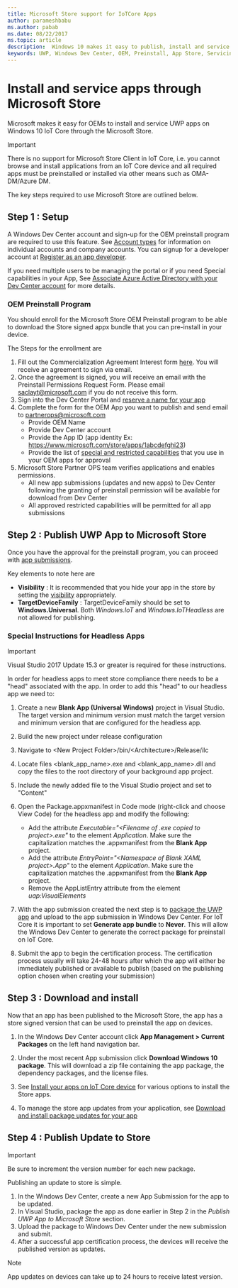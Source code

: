 ```yaml
---
title: Microsoft Store support for IoTCore Apps
author: parameshbabu
ms.author: pabab
ms.date: 08/22/2017
ms.topic: article
description:  Windows 10 makes it easy to publish, install and service apps on IoT Core using Microsoft Windows Store.
keywords: UWP, Windows Dev Center, OEM, Preinstall, App Store, Servicing
---
```


# Install and service apps through Microsoft Store

Microsoft makes it easy for OEMs to install and service UWP apps on Windows 10 IoT Core through the Microsoft Store. 

> [!IMPORTANT]
> There is no support for Microsoft Store Client in IoT Core, i.e. you cannot browse and install applications from an IoT Core device and all required apps must be preinstalled or installed via other means such as OMA-DM/Azure DM.

The key steps required to use Microsoft Store are outlined below.

## Step 1 : Setup 
A Windows Dev Center account and sign-up for the OEM preinstall program are required to use this feature. See [Account types](https://docs.microsoft.com/windows/uwp/publish/account-types-locations-and-fees) for information on individual accounts and company accounts. You can signup for a developer account at [Register as an app developer](https://developer.microsoft.com/en-us/store/register).

If you need multiple users to be managing the portal or if you need Special capabilities in your App,  See [Associate Azure Active Directory with your Dev Center account](https://docs.microsoft.com/windows/uwp/publish/associate-azure-ad-with-dev-center) for more details.

### OEM Preinstall Program
You should enroll for the Microsoft Store OEM Preinstall program to be able to download the Store signed appx bundle that you can pre-install in your device.

The Steps for the enrollment are
1. Fill out the Commercialization Agreement Interest form [here](https://forms.office.com/Pages/ResponsePage.aspx?id=v4j5cvGGr0GRqy180BHbR4oorCHCXCJHla0pHy8o5GpUMlVHVkNZNVVON1ZTVUQ0T0lHS1pDV0JFVy4u). You will receive an agreement to sign via email.
2. Once the agreement is signed, you will receive an email with the Preinstall Permissions Request Form. Please email saclayt@microsoft.com if you do not receive this form.
3. Sign into the Dev Center Portal and [reserve a name for your app](https://docs.microsoft.com/windows/uwp/publish/create-your-app-by-reserving-a-name) 
4. Complete the form for the OEM App you want to publish and send email to partnerops@microsoft.com
   - Provide OEM Name
   - Provide Dev Center account 
   - Provide the App ID (app identity Ex: https://www.microsoft.com/store/apps/1abcdefghi23)
   - Provide the list of [special and restricted capabilities](https://docs.microsoft.com/windows/uwp/packaging/app-capability-declarations#special-and-restricted-capabilities) that you use in your OEM apps for approval
5. Microsoft Store Partner OPS team verifies applications and enables permissions.
   - All new app submissions (updates and new apps) to Dev Center following the granting of preinstall permission will be available for download from Dev Center
   - All approved restricted capabilities will be permitted for all app submissions

## Step 2 : Publish UWP App to Microsoft Store
Once you have the approval for the preinstall program, you can proceed with [app submissions](https://docs.microsoft.com/windows/uwp/publish/app-submissions).

Key elements to note here are

- **Visibility** : It is recommended that you hide your app in the store by setting the [visibility](https://docs.microsoft.com/windows/uwp/publish/set-app-pricing-and-availability#visibility) appropriately.
- **TargetDeviceFamily** : TargetDeviceFamily should be set to **Windows.Universal**. Both *Windows.IoT* and *Windows.IoTHeadless* are not allowed for publishing.

### Special Instructions for Headless Apps 

> [!IMPORTANT]
> Visual Studio 2017 Update 15.3 or greater is required for these instructions.

In order for headless apps to meet store compliance there needs to be a "head" associated with the app. In order to add this "head" to our headless app we need to:

1. Create a new **Blank App (Universal Windows)** project in Visual Studio.  The target version and minimum version must match the target version and minimum version that are configured for the headless app.
2. Build the new project under release configuration
3. Navigate to \<New Project Folder\>/bin/\<Architecture\>/Release/ilc
4. Locate files \<blank_app_name\>.exe and \<blank_app_name\>.dll and copy the files to the root directory of your background app project.
5. Include the newly added file to the Visual Studio project and set to "Content"
6. Open the Package.appxmanifest in Code mode (right-click and choose View Code) for the headless app and modify the following:  
    - Add the attribute _Executable="\<Filename of .exe copied to project\>.exe"_ to the element _Application_. Make sure the capitalization matches the .appxmanifest from the **Blank App** project. 
    - Add the attribute _EntryPoint="\<Namespace of Blank XAML project\>.App"_ to the element _Application_. Make sure the capitalization matches the .appxmanifest from the **Blank App** project. 
    - Remove the AppListEntry attribute from the element _uap:VisualElements_

7. With the app submission created the next step is to [package the UWP app](https://msdn.microsoft.com/en-us/windows/uwp/packaging/packaging-uwp-apps) and upload to the app submission in Windows Dev Center. For IoT Core it is important to set  **Generate app bundle** to **Never**. This will allow the Windows Dev Center to generate the correct package for preinstall on IoT Core.
8. Submit the app to begin the certification process. The certification process usually will take 24-48 hours after which the app will either be immediately published or available to publish (based on the publishing option chosen when creating your submission) 

## Step 3 : Download and install

Now that an app has been published to the Microsoft Store, the app has a store signed version that can be used to preinstall the app on devices.

1. In the Windows Dev Center account click **App Management > Current Packages** on the left hand navigation bar.
2. Under the most recent App submission click **Download Windows 10 package**. This will download a zip file containing the app package, the dependency packages, and the license files.

3. See [Install your apps on IoT Core device](../develop-your-app/AppInstaller.md) for various options to install the Store apps.

4. To manage the store app updates from your application, see [Download and install package updates for your app](https://docs.microsoft.com/en-us/windows/uwp/packaging/self-install-package-updates)

## Step 4 : Publish Update to Store

> [!IMPORTANT]
> Be sure to increment the version number for each new package.

Publishing an update to store is simple.

1. In the Windows Dev Center, create a new App Submission for the app to be updated.
2. In Visual Studio, package the app as done earlier in Step 2 in the _Publish UWP App to Microsoft Store_ section. 
3. Upload the package to Windows Dev Center under the new submission and submit.
4. After a successful app certification process, the devices will receive the published version as updates. 

> [!NOTE]
> App updates on devices can take up to 24 hours to receive latest version.
